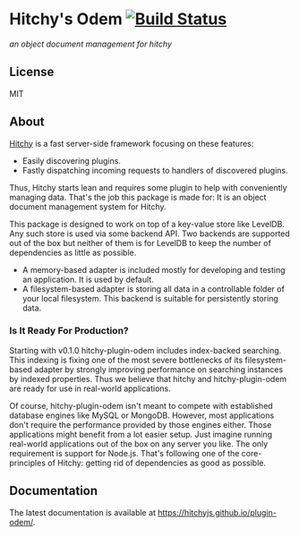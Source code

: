 # Hitchy's Odem [![Build Status](https://travis-ci.org/hitchyjs/plugin-odem.svg?branch=master)](https://travis-ci.org/hitchyjs/plugin-odem)

_an object document management for hitchy_

## License

MIT

## About

[Hitchy](https://www.npmjs.com/package/hitchy) is a fast server-side framework focusing on these features:

* Easily discovering plugins.
* Fastly dispatching incoming requests to handlers of discovered plugins.

Thus, Hitchy starts lean and requires some plugin to help with conveniently managing data. That's the job this package is made for: It is an object document management system for Hitchy.
 
 This package is designed to work on top of a key-value store like LevelDB. Any such store is used via some backend API. Two backends are supported out of the box but neither of them is for LevelDB to keep the number of dependencies as little as possible.
 
 * A memory-based adapter is included mostly for developing and testing an application. It is used by default.
 * A filesystem-based adapter is storing all data in a controllable folder of your local filesystem. This backend is suitable for persistently storing data.
 
### Is It Ready For Production?
 
Starting with v0.1.0 hitchy-plugin-odem includes index-backed searching. This indexing is fixing one of the most severe bottlenecks of its filesystem-based adapter by strongly improving performance on searching instances by indexed properties. Thus we believe that hitchy and hitchy-plugin-odem are ready for use in real-world applications. 
 
Of course, hitchy-plugin-odem isn't meant to compete with established database engines like MySQL or MongoDB. However, most applications don't require the performance provided by those engines either. Those applications might benefit from a lot easier setup. Just imagine running real-world applications out of the box on any server you like. The only requirement is support for Node.js. That's following one of the core-principles of Hitchy: getting rid of dependencies as good as possible.

## Documentation

The latest documentation is available at https://hitchyjs.github.io/plugin-odem/. 
